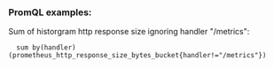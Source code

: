 ### PromQL examples:
Sum of historgram http response size ignoring handler "/metrics":
```
  sum by(handler) (prometheus_http_response_size_bytes_bucket{handler!="/metrics"})
``` 